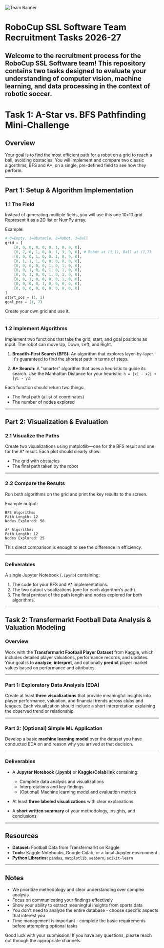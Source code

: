 ![Team Banner](/images/Team%20Banner.png)

# RoboCup SSL Software Team Recruitment Tasks 2026-27

## Welcome to the recruitment process for the RoboCup SSL Software team! This repository contains two tasks designed to evaluate your understanding of computer vision, machine learning, and data processing in the context of robotic soccer.

# Task 1: A-Star vs. BFS Pathfinding Mini-Challenge

## Overview

Your goal is to find the most efficient path for a robot on a grid to reach a ball, avoiding obstacles. You will implement and compare two classic algorithms, BFS and A\*, on a single, pre-defined field to see how they perform.

---

## Part 1: Setup & Algorithm Implementation

### 1.1 The Field

Instead of generating multiple fields, you will use this one 10x10 grid. Represent it as a 2D list or NumPy array.

Example:

```python
# 0=Empty, 1=Obstacle, 2=Robot, 3=Ball
grid = [
    [0, 0, 0, 0, 0, 0, 1, 0, 0, 0],
    [0, 2, 0, 1, 0, 0, 1, 3, 0, 0], # Robot at (1,1), Ball at (1,7)
    [0, 0, 0, 1, 0, 0, 1, 0, 0, 0],
    [0, 1, 1, 1, 0, 0, 0, 0, 0, 0],
    [0, 0, 0, 0, 0, 1, 0, 1, 0, 0],
    [0, 0, 1, 0, 0, 1, 0, 1, 0, 0],
    [0, 0, 1, 0, 0, 1, 0, 1, 0, 0],
    [0, 0, 1, 0, 0, 0, 0, 1, 0, 0],
    [0, 0, 0, 0, 1, 0, 0, 0, 0, 0],
    [0, 0, 0, 0, 0, 0, 0, 0, 0, 0]
]
start_pos = (1, 1)
goal_pos = (1, 7)
```

Create your own grid and use it.

---

### 1.2 Implement Algorithms

Implement two functions that take the grid, start, and goal positions as input. The robot can move Up, Down, Left, and Right.

1. **Breadth-First Search (BFS):**
   An algorithm that explores layer-by-layer. It's guaranteed to find the shortest path in terms of steps.

2. **A\* Search:**
   A "smarter" algorithm that uses a heuristic to guide its search.
   Use the Manhattan Distance for your heuristic:
   `h = |x1 - x2| + |y1 - y2|`

Each function should return two things:

- The final path (a list of coordinates)
- The number of nodes explored

---

## Part 2: Visualization & Evaluation

### 2.1 Visualize the Paths

Create two visualizations using matplotlib—one for the BFS result and one for the A\* result. Each plot should clearly show:

- The grid with obstacles
- The final path taken by the robot

---

### 2.2 Compare the Results

Run both algorithms on the grid and print the key results to the screen.

Example output:

```
BFS Algorithm:
Path Length: 12
Nodes Explored: 58

A* Algorithm:
Path Length: 12
Nodes Explored: 25
```

This direct comparison is enough to see the difference in efficiency.

---

### Deliverables

A single Jupyter Notebook (`.ipynb`) containing:

1. The code for your BFS and A\* implementations.
2. The two output visualizations (one for each algorithm's path).
3. The final printout of the path length and nodes explored for both algorithms.

---

## **Task 2: Transfermarkt Football Data Analysis & Valuation Modeling**

### **Overview**

Work with the **Transfermarkt Football Player Dataset** from Kaggle, which includes detailed player valuations, performance records, and updates.
Your goal is to **analyze**, **interpret**, and optionally **predict** player market values based on performance and attributes.

---

### **Part 1: Exploratory Data Analysis (EDA)**

Create at least **three visualizations** that provide meaningful insights into player performance, valuation, and financial trends across clubs and leagues.
Each visualization should include a short interpretation explaining the observed trend or relationship.

---

### **Part 2: (Optional) Simple ML Application**

Develop a basic **machine learning model** over the dataset you have conducted EDA on and reason why you arrived at that decision.

---

### **Deliverables**

* A **Jupyter Notebook (.ipynb)** or **Kaggle/Colab link** containing:

  * Complete data analysis and visualizations
  * Interpretations and key findings
  * (Optional) Machine learning model and evaluation metrics
* At least **three labeled visualizations** with clear explanations
* A **short written summary** of your methodology, insights, and conclusions

---
## Resources

- **Dataset:** Football Data from Transfermarkt on Kaggle
- **Tools:** Kaggle Notebooks, Google Colab, or a local Jupyter environment
- **Python Libraries:** `pandas`, `matplotlib`, `seaborn`, `scikit-learn`

---

## Notes

- We prioritize methodology and clear understanding over complex analysis
- Focus on communicating your findings effectively
- Show your ability to extract meaningful insights from sports data
- You don't need to analyze the entire database - choose specific aspects that interest you
- Time management is important - complete the basic requirements before attempting optional tasks

Good luck with your submission! If you have any questions, please reach out through the appropriate channels.
